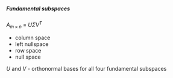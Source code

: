 ##### Fundamental subspaces
$A_{m \times n}$ = $U \Sigma V^{T}$

- column space 
- left nullspace
- row space
- null space

$U$ and $V$ - orthonormal bases for all four fundamental subspaces
